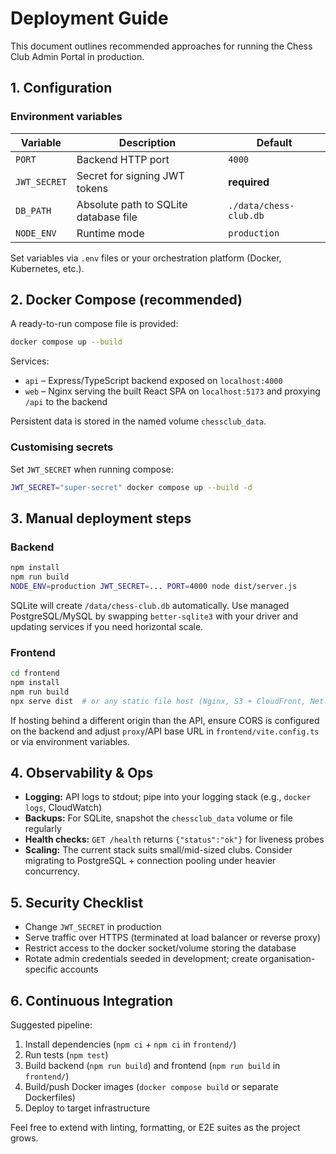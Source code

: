 # Deployment Guide

This document outlines recommended approaches for running the Chess Club Admin Portal in production.

## 1. Configuration

### Environment variables

| Variable | Description | Default |
| --- | --- | --- |
| `PORT` | Backend HTTP port | `4000` |
| `JWT_SECRET` | Secret for signing JWT tokens | **required** |
| `DB_PATH` | Absolute path to SQLite database file | `./data/chess-club.db` |
| `NODE_ENV` | Runtime mode | `production` |

Set variables via `.env` files or your orchestration platform (Docker, Kubernetes, etc.).

## 2. Docker Compose (recommended)

A ready-to-run compose file is provided:

```bash
docker compose up --build
```

Services:

- `api` – Express/TypeScript backend exposed on `localhost:4000`
- `web` – Nginx serving the built React SPA on `localhost:5173` and proxying `/api` to the backend

Persistent data is stored in the named volume `chessclub_data`.

### Customising secrets

Set `JWT_SECRET` when running compose:

```bash
JWT_SECRET="super-secret" docker compose up --build -d
```

## 3. Manual deployment steps

### Backend

```bash
npm install
npm run build
NODE_ENV=production JWT_SECRET=... PORT=4000 node dist/server.js
```

SQLite will create `/data/chess-club.db` automatically. Use managed PostgreSQL/MySQL by swapping `better-sqlite3` with your driver and updating services if you need horizontal scale.

### Frontend

```bash
cd frontend
npm install
npm run build
npx serve dist  # or any static file host (Nginx, S3 + CloudFront, Netlify)
```

If hosting behind a different origin than the API, ensure CORS is configured on the backend and adjust `proxy`/API base URL in `frontend/vite.config.ts` or via environment variables.

## 4. Observability & Ops

- **Logging:** API logs to stdout; pipe into your logging stack (e.g., `docker logs`, CloudWatch)
- **Backups:** For SQLite, snapshot the `chessclub_data` volume or file regularly
- **Health checks:** `GET /health` returns `{"status":"ok"}` for liveness probes
- **Scaling:** The current stack suits small/mid-sized clubs. Consider migrating to PostgreSQL + connection pooling under heavier concurrency.

## 5. Security Checklist

- Change `JWT_SECRET` in production
- Serve traffic over HTTPS (terminated at load balancer or reverse proxy)
- Restrict access to the docker socket/volume storing the database
- Rotate admin credentials seeded in development; create organisation-specific accounts

## 6. Continuous Integration

Suggested pipeline:

1. Install dependencies (`npm ci` + `npm ci` in `frontend/`)
2. Run tests (`npm test`)
3. Build backend (`npm run build`) and frontend (`npm run build` in `frontend/`)
4. Build/push Docker images (`docker compose build` or separate Dockerfiles)
5. Deploy to target infrastructure

Feel free to extend with linting, formatting, or E2E suites as the project grows.
